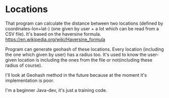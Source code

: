 # Locations

That program can calculate the distance between two locations (defined by coordinates-lon+lat-) (one given by user + a lot which can be read from a CSV file).
It's based on the haversine formula.
https://en.wikipedia.org/wiki/Haversine_formula

Program can generate geohash of these locations.
Every location (including the one which given by user) has a radius too.
It's used to know the user-given location is including the ones from the file or not(including these radius of course).

I'll look at Geohash method in the future because at the moment it's implementation is poor.

I'm a beginner Java-dev, it's just a training code.
